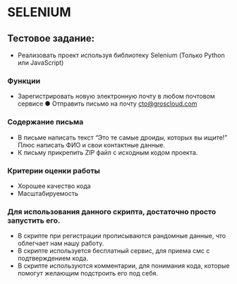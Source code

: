 # SELENIUM
## Тестовое задание:
- Реализовать проект используя библиотеку Selenium 
 (Только Python или JavaScript) 
### Функции 
- Зарегистрировать новую электронную почту в любом почтовом сервисе ● Отправить письмо на почту cto@groscloud.com 
### Содержание письма 
- В письме написать текст “Это те самые дроиды, которых вы ищите!” Плюс написать ФИО и свои контактные данные. 
- К письму прикрепить ZIP файл с исходным кодом проекта. 
### Критерии оценки работы 
- Хорошее качество кода 
- Масштабируемость 

### Для использования данного скрипта, достаточно просто запустить его.
- В скрипте при регистрации прописываются рандомные данные, что облегчает нам нашу работу.
- В скрипте используется бесплатный сервис, для приема смс с подтверждением кода.
- В скрипте используются комментарии, для понимания кода, которые помогут желающим подстроить его под себя.